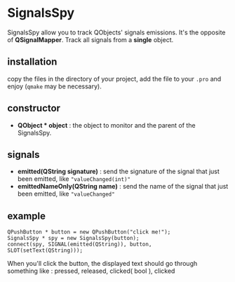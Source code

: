 # SignalsSpy

 SignalsSpy allow you to track QObjects' signals emissions. It's the opposite of __QSignalMapper__. Track all signals from a __single__ object.

## installation

 copy the files in the directory of your project, add the file to your `.pro` and enjoy (`qmake` may be necessary).

## constructor

 - __QObject * object__ : the object to monitor and the parent of the SignalsSpy.

## signals

 - __emitted(QString signature)__ : send the signature of the signal that just been emitted, like `"valueChanged(int)"`
 - __emittedNameOnly(QString name)__ : send the name of the signal that just been emitted, like `"valueChanged"`

## example

    QPushButton * button = new QPushButton("click me!");
	SignalsSpy * spy = new SignalsSpy(button);
	connect(spy, SIGNAL(emitted(QString)), button, SLOT(setText(QString)));

 When you'll click the button, the displayed text should go through something like : pressed, released, clicked( bool ), clicked
